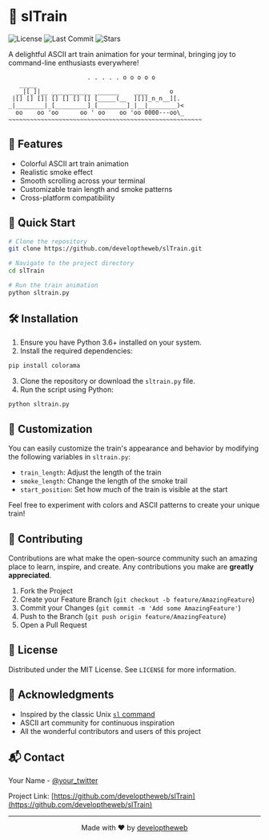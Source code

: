 # 🚂 slTrain

![License](https://img.shields.io/github/license/developtheweb/slTrain)
![Last Commit](https://img.shields.io/github/last-commit/developtheweb/slTrain)
![Stars](https://img.shields.io/github/stars/developtheweb/slTrain?style=social)

A delightful ASCII art train animation for your terminal, bringing joy to command-line enthusiasts everywhere!

```
                      . . . . . o o o o o
   _____
  __|[_]|__ ___________ _______    ____      o
 |[] [] []| [] [] [] [] [_____(__  ][]]_n_n__][.
_|________|_[_________]_[________]_|__|________)<
  oo    oo 'oo      oo ' oo    oo 'oo 0000---oo\_
~~~~~~~~~~~~~~~~~~~~~~~~~~~~~~~~~~~~~~~~~~~~~~~~~~~~~~
```

## 🌟 Features

- Colorful ASCII art train animation
- Realistic smoke effect
- Smooth scrolling across your terminal
- Customizable train length and smoke patterns
- Cross-platform compatibility

## 🚀 Quick Start

```bash
# Clone the repository
git clone https://github.com/developtheweb/slTrain.git

# Navigate to the project directory
cd slTrain

# Run the train animation
python sltrain.py
```

## 🛠️ Installation

1. Ensure you have Python 3.6+ installed on your system.
2. Install the required dependencies:

```bash
pip install colorama
```

3. Clone the repository or download the `sltrain.py` file.
4. Run the script using Python:

```bash
python sltrain.py
```

## 🎨 Customization

You can easily customize the train's appearance and behavior by modifying the following variables in `sltrain.py`:

- `train_length`: Adjust the length of the train
- `smoke_length`: Change the length of the smoke trail
- `start_position`: Set how much of the train is visible at the start

Feel free to experiment with colors and ASCII patterns to create your unique train!

## 🤝 Contributing

Contributions are what make the open-source community such an amazing place to learn, inspire, and create. Any contributions you make are **greatly appreciated**.

1. Fork the Project
2. Create your Feature Branch (`git checkout -b feature/AmazingFeature`)
3. Commit your Changes (`git commit -m 'Add some AmazingFeature'`)
4. Push to the Branch (`git push origin feature/AmazingFeature`)
5. Open a Pull Request

## 📜 License

Distributed under the MIT License. See `LICENSE` for more information.

## 🙏 Acknowledgments

- Inspired by the classic Unix [`sl` command](https://github.com/mtoyoda/sl)
- ASCII art community for continuous inspiration
- All the wonderful contributors and users of this project

## 📬 Contact

Your Name - [@your_twitter](https://twitter.com/your_twitter)

Project Link: [https://github.com/developtheweb/slTrain](https://github.com/developtheweb/slTrain)

---

<p align="center">
  Made with ❤️ by <a href="https://github.com/developtheweb">developtheweb</a>
</p>
